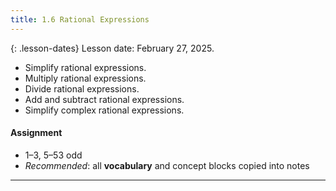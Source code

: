```yaml
---
title: 1.6 Rational Expressions
---
```


{: .lesson-dates}
Lesson date: February 27, 2025.

- Simplify rational expressions.
- Multiply rational expressions.
- Divide rational expressions.
- Add and subtract rational expressions.
- Simplify complex rational expressions.

#### Assignment

- 1–3, 5–53 odd
- *Recommended*: all **vocabulary** and concept blocks copied into notes

---
